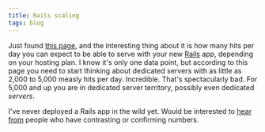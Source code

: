```yaml
---
title: Rails scaling
tags: blog
---
```


Just found [this page](http://www.railshosting.org/#right_plan_for_you), and the interesting thing about it is how many hits per day you can expect to be able to serve with your new [Rails](http://wincent.dev/wiki/Rails) app, depending on your hosting plan. I know it's only one data point, but according to this page you need to start thinking about dedicated servers with as little as 2,000 to 5,000 measly hits per day. Incredible. That's spectacularly bad. For 5,000 and up you are in dedicated server territory, possibly even dedicated _servers_.

I've never deployed a Rails app in the wild yet. Would be interested to [hear from](mailto:example@example.com) people who have contrasting or confirming numbers.
